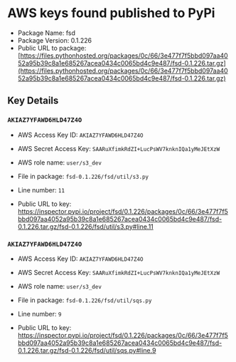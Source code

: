 # AWS keys found published to PyPi

* Package Name: fsd
* Package Version: 0.1.226
* Public URL to package: [https://files.pythonhosted.org/packages/0c/66/3e477f7f5bbd097aa4052a95b39c8a1e685267acea0434c0065bd4c9e487/fsd-0.1.226.tar.gz](https://files.pythonhosted.org/packages/0c/66/3e477f7f5bbd097aa4052a95b39c8a1e685267acea0434c0065bd4c9e487/fsd-0.1.226.tar.gz)

## Key Details

### `AKIAZ7YFAWD6HLD47Z4O`

* AWS Access Key ID: `AKIAZ7YFAWD6HLD47Z4O`
* AWS Secret Access Key: `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` 
* AWS role name: `user/s3_dev`
* File in package: `fsd-0.1.226/fsd/util/s3.py`
* Line number: `11`

* Public URL to key: https://inspector.pypi.io/project/fsd/0.1.226/packages/0c/66/3e477f7f5bbd097aa4052a95b39c8a1e685267acea0434c0065bd4c9e487/fsd-0.1.226.tar.gz/fsd-0.1.226/fsd/util/s3.py#line.11



### `AKIAZ7YFAWD6HLD47Z4O`

* AWS Access Key ID: `AKIAZ7YFAWD6HLD47Z4O`
* AWS Secret Access Key: `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` 
* AWS role name: `user/s3_dev`
* File in package: `fsd-0.1.226/fsd/util/sqs.py`
* Line number: `9`

* Public URL to key: https://inspector.pypi.io/project/fsd/0.1.226/packages/0c/66/3e477f7f5bbd097aa4052a95b39c8a1e685267acea0434c0065bd4c9e487/fsd-0.1.226.tar.gz/fsd-0.1.226/fsd/util/sqs.py#line.9


